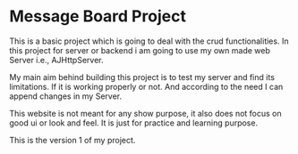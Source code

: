 # Message Board Project

This is a basic project which is going to deal with the crud functionalities. In this project for server or backend i am going to use my own made web Server i.e., AJHttpServer.<br>

My main aim behind building this project is to test my server and find its limitations. If it is working properly or not. And according to the need I can append changes in my Server.<br>

This website is not meant for any show purpose, it also does not focus on good ui or look and feel. It is just for practice and learning purpose.<br>

This is the version 1 of my project.
